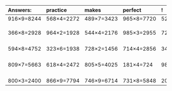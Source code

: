 | Answers: | practice | makes | perfect | ! |
| :--- | :--- | :--- | :--- | :--- |
| 916×9=8244 | 568×4=2272 | 489×7=3423 | 965×8=7720 | 525×8=4200 | 
|   |   |   |   |   | 
|   |   |   |   |   | 
|   |   |   |   |   | 
| 366×8=2928 | 964×2=1928 | 544×4=2176 | 985×3=2955 | 724×2=1448 | 
|   |   |   |   |   | 
|   |   |   |   |   | 
|   |   |   |   |   | 
|   |   |   |   |   | 
| 594×8=4752 | 323×6=1938 | 728×2=1456 | 714×4=2856 | 343×8=2744 | 
|   |   |   |   |   | 
|   |   |   |   |   | 
|   |   |   |   |   | 
|   |   |   |   |   | 
| 809×7=5663 | 618×4=2472 | 805×5=4025 | 181×4=724 | 983×9=8847 | 
|   |   |   |   |   | 
|   |   |   |   |   | 
|   |   |   |   |   | 
|   |   |   |   |   | 
| 800×3=2400 | 866×9=7794 | 746×9=6714 | 731×8=5848 | 201×9=1809 | 
